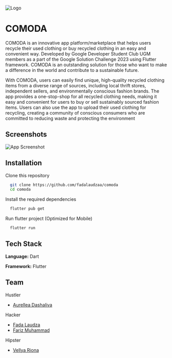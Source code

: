 
![Logo](https://imageup.me/images/c72ce31b-fb51-40c8-9890-37ad934b7ea6.png)



# COMODA

COMODA is an innovative app platform/marketplace that helps users recycle their used clothing or buy recycled clothing in an easy and convenient way. Developed by Google Developer Student Club UGM members as a part of the Google Solution Challenge 2023 using  Flutter framework. COMODA is an outstanding solution for those who want to make a difference in the world and contribute to a sustainable future.

With COMODA, users can easily find unique, high-quality recycled clothing items from a diverse range of sources, including local thrift stores, independent sellers, and environmentally conscious fashion brands. The app provides a one-stop-shop for all recycled clothing needs, making it easy and convenient for users to buy or sell sustainably sourced fashion items. Users can also use the app to upload their used clothing for recycling, creating a community of conscious consumers who are committed to reducing waste and protecting the environment









## Screenshots

![App Screenshot](https://drive.google.com/uc?id=1AW-6bqiln8tRBO_2fV0lz3wq-LCa2_dW)


## Installation

Clone this repository
```bash
  git clone https://github.com/fadalaudzaa/comoda
  cd comoda
```

Install the required dependencies
```bash
  flutter pub get
```
Run flutter project (Optimized for Mobile)
```bash
  flutter run
```
## Tech Stack

**Language:** Dart

**Framework:** Flutter


## Team

Hustler
- [Aurellea Dashaliva](https://www.instagram.com/auurrell/)

Hacker
- [Fada Laudza](https://www.github.com/fadalaudzaa)
- [Fariz Muhammad](https://github.com/farizmr09)

Hipster
- [Vellya Riona](https://www.instagram.com/vellya_riona/)
